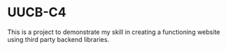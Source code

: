 # UUCB-C4
This is a project to demonstrate my skill in creating a functioning website using third party backend libraries.